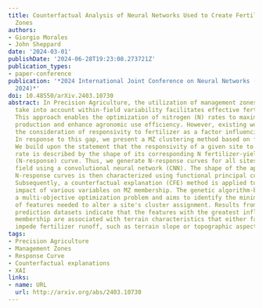 ```yaml
---
title: Counterfactual Analysis of Neural Networks Used to Create Fertilizer Management
  Zones
authors:
- Giorgio Morales
- John Sheppard
date: '2024-03-01'
publishDate: '2024-06-28T19:23:08.273721Z'
publication_types:
- paper-conference
publication: '*2024 International Joint Conference on Neural Networks (IJCNN) (IJCNN
  2024)*'
doi: 10.48550/arXiv.2403.10730
abstract: In Precision Agriculture, the utilization of management zones (MZs) that
  take into account within-field variability facilitates effective fertilizer management.
  This approach enables the optimization of nitrogen (N) rates to maximize crop yield
  production and enhance agronomic use efficiency. However, existing works often neglect
  the consideration of responsivity to fertilizer as a factor influencing MZ determination.
  In response to this gap, we present a MZ clustering method based on fertilizer responsivity.
  We build upon the statement that the responsivity of a given site to the fertilizer
  rate is described by the shape of its corresponding N fertilizer-yield response
  (N-response) curve. Thus, we generate N-response curves for all sites within the
  field using a convolutional neural network (CNN). The shape of the approximated
  N-response curves is then characterized using functional principal component analysis.
  Subsequently, a counterfactual explanation (CFE) method is applied to discern the
  impact of various variables on MZ membership. The genetic algorithm-based CFE solves
  a multi-objective optimization problem and aims to identify the minimum combination
  of features needed to alter a site's cluster assignment. Results from two yield
  prediction datasets indicate that the features with the greatest influence on MZ
  membership are associated with terrain characteristics that either facilitate or
  impede fertilizer runoff, such as terrain slope or topographic aspect.
tags:
- Precision Agriculture
- Management Zones
- Response Curve
- Counterfactual explanations
- XAI
links:
- name: URL
  url: http://arxiv.org/abs/2403.10730
---
```

